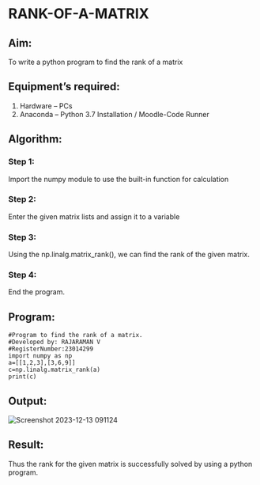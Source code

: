 # RANK-OF-A-MATRIX
## Aim:
To write a python program to find the rank of a matrix
## Equipment’s required:
1. 	Hardware – PCs
2. 	Anaconda – Python 3.7 Installation / Moodle-Code Runner
## Algorithm:
### Step 1: 
Import the numpy module to use the built-in function for calculation
### Step 2: 
Enter the given matrix lists and assign it to a variable
### Step 3: 
Using the np.linalg.matrix_rank(), we can find the rank of the given matrix.
### Step 4: 
End the program.
## Program:
```
#Program to find the rank of a matrix.
#Developed by: RAJARAMAN V
#RegisterNumber:23014299
import numpy as np
a=[[1,2,3],[3,6,9]]
c=np.linalg.matrix_rank(a)
print(c)
```
## Output:
![Screenshot 2023-12-13 091124](https://github.com/Rajaraman77/RANK-OF-A-MATRIX/assets/150319383/298c85ae-2307-4c96-ac8b-4ea69fc7b36e)

## Result:
Thus the rank for the given matrix is successfully solved by  using a python program.

